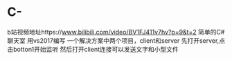 # C-
b站视频地址https://www.bilibili.com/video/BV1FJ411v7hv?p=9&t=2
简单的C#聊天室
用vs2017编写
一个解决方案中两个项目，client和server
先打开server,点击botton1开始监听
然后打开client连接可以发送文字和小型文件
